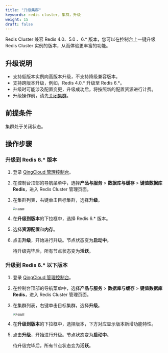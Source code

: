 ```yaml
---
title: "升级集群"
keywords: redis cluster，集群，升级
weight: 15
draft: false
---
```


Redis Cluster 兼容 Redis 4.0、5.0 、6.* 版本，您可以在控制台上一键升级 Redis Cluster 实例的版本，从而体验更丰富的功能。

##  升级说明

- 支持低版本实例向高版本升级，不支持降级兼容版本。
- 支持跨版本升级，例如，Redis 4.0.* 升级至 Redis 6.*。
- 升级时可能涉及配置变更，升级成功后，将按照新的配置资源进行计费。
- 升级操作前，请先[关闭集群](/database/redis_cluster/manual/mgeinstance/startstop/#关闭集群)。

## 前提条件

集群处于关闭状态。

## 操作步骤

### 升级到 Redis 6.* 版本

1. 登录  [QingCloud 管理控制台](https://console.qingcloud.com/login)。

2. 在控制台顶部的导航菜单中，选择**产品与服务** > **数据库与缓存** > **键值数据库 Redis**，进入 Redis Cluster 管理页面。

3. 在集群列表，右键单击目标集群，选择**升级**。

   <img src="../../_images/upgradeto_redis6.png" alt="升级集群" style="zoom:50%;" />

4. 在**升级到版本**的下拉框中，选择 Redis 6.* 版本。

5. 选择**资源配置**和**内存**。

6. 点击**升级**，开始进行升级。节点状态变为**启动中**。

   待升级完毕后，所有节点状态变为**活跃**。

### 升级到 Redis 6.* 以下版本

1. 登录  [QingCloud 管理控制台](https://console.qingcloud.com/login)。

2. 在控制台顶部的导航菜单中，选择**产品与服务** > **数据库与缓存** > **键值数据库 Redis**，进入 Redis Cluster 管理页面。

3. 在集群列表，右键单击目标集群，选择**升级**。

   <img src="../../_images/upgradeto_redis5.0.png" alt="升级集群" style="zoom:50%;" />

4. 在**升级到版本**的下拉框中，选择版本，下方对应显示版本新增功能特性。

5. 点击**升级**，开始进行升级。节点状态变为**启动中**。

   待升级完毕后，所有节点状态变为**活跃**。


